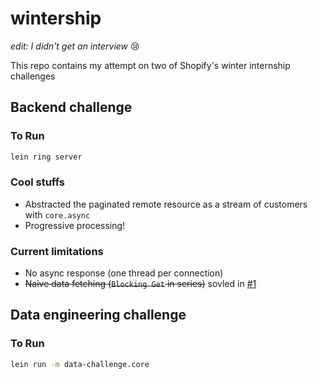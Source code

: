 # wintership

*edit: I didn't get an interview* :cry:


This repo contains my attempt on two of Shopify's winter internship challenges

## Backend challenge

### To Run
```bash
lein ring server
```

### Cool stuffs
* Abstracted the paginated remote resource as a stream of customers with `core.async`
* Progressive processing!

### Current limitations
* No async response (one thread per connection)
* ~~Naive data fetching (`Blocking Get` in series)~~ sovled in [#1](https://github.com/lpan/shopify-wintership-2018/pull/1)

## Data engineering challenge

### To Run
```bash
lein run -m data-challenge.core
```
